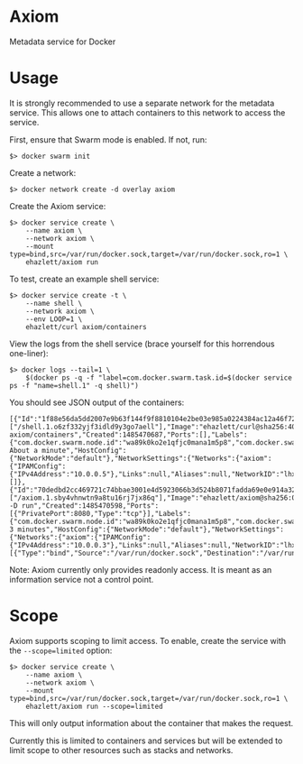 # Axiom
Metadata service for Docker

# Usage
It is strongly recommended to use a separate network for the metadata service.
This allows one to attach containers to this network to access the service.

First, ensure that Swarm mode is enabled.  If not, run:

`$> docker swarm init`

Create a network:

`$> docker network create -d overlay axiom`

Create the Axiom service:

```
$> docker service create \
    --name axiom \
    --network axiom \
    --mount type=bind,src=/var/run/docker.sock,target=/var/run/docker.sock,ro=1 \
    ehazlett/axiom run
```

To test, create an example shell service:

```
$> docker service create -t \
    --name shell \
    --network axiom \
    --env LOOP=1 \
    ehazlett/curl axiom/containers
```

View the logs from the shell service (brace yourself for this horrendous one-liner):

```
$> docker logs --tail=1 \
    $(docker ps -q -f "label=com.docker.swarm.task.id=$(docker service ps -f "name=shell.1" -q shell)")
```

You should see JSON output of the containers:

```
[{"Id":"1f88e56da5dd2007e9b63f144f9f8810104e2be03e985a0224384ac12a46f72b","Names":["/shell.1.o6zf332yjf3idld9y3go7aell"],"Image":"ehazlett/curl@sha256:40e0cd8d8ee09d9ce445dc9d1ba29af32114b5c62daec394de93f9a5320cc622","ImageID":"sha256:c8127af118e02c6fe617a63490455073529f28ec0a6b7a54a5ee65757af77105","Command":"/bin/run axiom/containers","Created":1485470687,"Ports":[],"Labels":{"com.docker.swarm.node.id":"wa89k0ko2e1qfjc0mana1m5p8","com.docker.swarm.service.id":"v1ikpy2p6mwl9sjcdt4llpwtn","com.docker.swarm.service.name":"shell","com.docker.swarm.task":"","com.docker.swarm.task.id":"o6zf332yjf3idld9y3go7aell","com.docker.swarm.task.name":"shell.1.o6zf332yjf3idld9y3go7aell"},"State":"running","Status":"Up About a minute","HostConfig":{"NetworkMode":"default"},"NetworkSettings":{"Networks":{"axiom":{"IPAMConfig":{"IPv4Address":"10.0.0.5"},"Links":null,"Aliases":null,"NetworkID":"lhx2u89p26rtaqg4aurexi3y3","EndpointID":"f19f1060b945fb1d51556abc82b29927049db1ccdc3805a60c7f9c8dbc1ea72d","Gateway":"","IPAddress":"10.0.0.5","IPPrefixLen":24,"IPv6Gateway":"","GlobalIPv6Address":"","GlobalIPv6PrefixLen":0,"MacAddress":"02:42:0a:00:00:05"}}},"Mounts":[]},{"Id":"70dedbd2cc469721c74bbae3001e4d5923066b3d524b8071fadda69e0e914a32","Names":["/axiom.1.sby4vhnwtn9a8tu16rj7jx86q"],"Image":"ehazlett/axiom@sha256:018046342f7894d1c4eb123740ff0d52861d697550c46ae04978b42f66502052","ImageID":"sha256:eca54ad09c14f50a69ba4ac04577f8f6d0b6eddff73fc3ebc88261ed0b05b913","Command":"/bin/app -D run","Created":1485470598,"Ports":[{"PrivatePort":8080,"Type":"tcp"}],"Labels":{"com.docker.swarm.node.id":"wa89k0ko2e1qfjc0mana1m5p8","com.docker.swarm.service.id":"xobg1a5oi998z8bwmpo9mj33r","com.docker.swarm.service.name":"axiom","com.docker.swarm.task":"","com.docker.swarm.task.id":"sby4vhnwtn9a8tu16rj7jx86q","com.docker.swarm.task.name":"axiom.1.sby4vhnwtn9a8tu16rj7jx86q"},"State":"running","Status":"Up 3 minutes","HostConfig":{"NetworkMode":"default"},"NetworkSettings":{"Networks":{"axiom":{"IPAMConfig":{"IPv4Address":"10.0.0.3"},"Links":null,"Aliases":null,"NetworkID":"lhx2u89p26rtaqg4aurexi3y3","EndpointID":"bfaa83eace7c51f015569eeee75775665cf67bcd7ee62433473c1cff30cfea2d","Gateway":"","IPAddress":"10.0.0.3","IPPrefixLen":24,"IPv6Gateway":"","GlobalIPv6Address":"","GlobalIPv6PrefixLen":0,"MacAddress":"02:42:0a:00:00:03"}}},"Mounts":[{"Type":"bind","Source":"/var/run/docker.sock","Destination":"/var/run/docker.sock","Mode":"","RW":false,"Propagation":""}]}]
```

Note: Axiom currently only provides readonly access.  It is meant as an
information service not a control point.

# Scope
Axiom supports scoping to limit access.  To enable, create the service with
the `--scope=limited` option:

```
$> docker service create \
    --name axiom \
    --network axiom \
    --mount type=bind,src=/var/run/docker.sock,target=/var/run/docker.sock,ro=1 \
    ehazlett/axiom run --scope=limited
```

This will only output information about the container that makes the request.

Currently this is limited to containers and services but will be extended
to limit scope to other resources such as stacks and networks.
